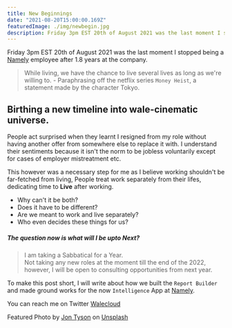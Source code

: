 ```yaml
---
title: New Beginnings
date: "2021-08-20T15:00:00.169Z"
featuredImage: ./img/newbegin.jpg
description: Friday 3pm EST 20th of August 2021 was the last moment I stopped being a <a href=https://namely.com target=_blank>Namely</a> employee after 1.8 years at the company.
---
```


Friday 3pm EST 20th of August 2021 was the last moment I stopped being a <a href=https://namely.com target=_blank>Namely</a> employee after 1.8 years at the company.

> While living, we have the chance to live several lives as long as we're willing to.  - Paraphrasing off the netflix series `Money Heist`, a statement made by the character Tokyo.

## Birthing a new timeline into wale-cinematic universe.

People act surprised when they learnt I resigned from my role without having another offer from somewhere else to replace it with. I understand their sentiments because it isn't the norm to be jobless voluntarily except for cases of employer mistreatment etc.

This however was a necessary step for me as I believe working shouldn't be far-fetched from living, People treat work separately from their lifes, dedicating time to **Live** after working.

- Why can't it be both?
- Does it have to be different?
- Are we meant to work and live separately?
- Who even decides these things for us?

##### The question now is what will I be upto Next?

> I am taking a Sabbatical for a Year. <br />
> Not taking any new roles at the moment till the end of the 2022, however, I will be open to consulting opportunities from next year.

To make this post short, I will write about how we built the `Report Builder` and made ground works for the now `Intelligence` App at <a href=https://namely.com target=_blank>Namely</a>.

You can reach me on Twitter <a href=https://twitter.com/walecloud target=_blank>Walecloud</a>

Featured Photo by <a href="https://unsplash.com/@jontyson?utm_source=unsplash&utm_medium=referral&utm_content=creditCopyText">Jon Tyson</a> on <a href="https://unsplash.com/s/photos/new-beginnings?utm_source=unsplash&utm_medium=referral&utm_content=creditCopyText">Unsplash</a>
